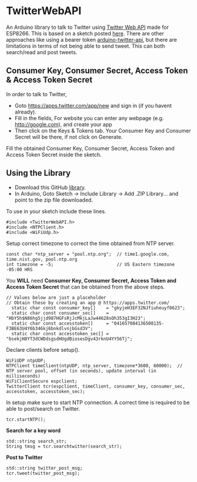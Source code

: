 # TwitterWebAPI

An Arduino library to talk to Twitter using [Twitter Web API](https://dev.twitter.com/overview/api) made for ESP8266. This is based on a sketch posted [here](https://github.com/soramimi/ESP8266Tweet). There are other approaches like using a bearer token [arduino-twitter-api](https://github.com/witnessmenow/arduino-twitter-api), but there are limitations in terms of not being able to send tweet. This can both search/read and post tweets.

## Consumer Key, Consumer Secret, Access Token & Access Token Secret
In order to talk to Twitter,

* Goto https://apps.twitter.com/app/new and sign in (if you havent already).
* Fill in the fields, For website you can enter any webpage (e.g. http://google.com), and create your app
* Then click on the Keys & Tokens tab. Your Consumer Key and Consumer Secret will be there, if not click on Generate.

Fill the obtained Consumer Key, Consumer Secret, Access Token and Access Token Secret inside the sketch.

## Using the Library
* Download this GitHub [library](https://github.com/debsahu/TwitterWebAPI/archive/master.zip).
* In Arduino, Goto Sketch -> Include Library -> Add .ZIP Library... and point to the zip file downloaded.

To use in your sketch include these lines.
```
#include <TwitterWebAPI.h>
#include <NTPClient.h>
#include <WiFiUdp.h>
```
Setup correct timezone to correct the time obtained from NTP server.
```
const char *ntp_server = "pool.ntp.org";  // time1.google.com, time.nist.gov, pool.ntp.org
int timezone = -5;                        // US Eastern timezone -05:00 HRS
```
You **WILL** need **Consumer Key, Consumer Secret, Access Token and Access Token Secret** that can be obtained from the above steps. 
```
// Values below are just a placeholder
// Obtain these by creating an app @ https://apps.twitter.com/
  static char const consumer_key[]    = "gkyjeH3EF32NJfiuheuyf8623";
  static char const consumer_sec[]    = "HbY5h$N86hg5jjd987HGFsRjJcMkjLaJw44628sOh353gI3H23";
  static char const accesstoken[]     = "041657084136508135-F3BE63U4Y6b346kj6bnkdlvnjbGsd3V";
  static char const accesstoken_sec[] = "bsekjH8YT3dCWDdsgsdHUgdBiosesDgv43rknU4YY56Tj";
```
Declare clients before setup().
```
WiFiUDP ntpUDP;
NTPClient timeClient(ntpUDP, ntp_server, timezone*3600, 60000);  // NTP server pool, offset (in seconds), update interval (in milliseconds)
WiFiClientSecure espclient;
TwitterClient tcr(espclient, timeClient, consumer_key, consumer_sec, accesstoken, accesstoken_sec);
```
In setup make sure to start NTP connection. A correct time is required to be able to post/search on Twitter.
```
tcr.startNTP();
```
**Search for a key word**
```
std::string search_str;
String tmsg = tcr.searchtwitter(search_str);
```
**Post to Twitter**
```
std::string twitter_post_msg;
tcr.tweet(twitter_post_msg);
```
